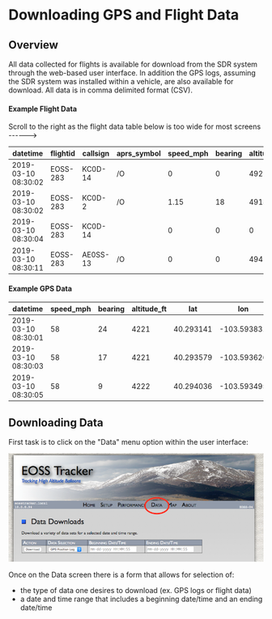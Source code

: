 # Downloading GPS and Flight Data #

## Overview ##
All data collected for flights is available for download from the SDR system through the web-based user interface.  In addition
the GPS logs, assuming the SDR system was installed within a vehicle, are also available for download.  All data is in comma
delimited format (CSV).


#### Example Flight Data ####

Scroll to the right as the flight data table below is too wide for most screens ------>

| datetime | flightid | callsign | aprs_symbol | speed_mph | bearing | altitude_ft | lat | lon | comment | md5_hash | raw_packet |
| -------- | -------- | -------- | ----------- | --------- | ------- | ----------- | --- | --- | ------- | -------- | ---------- |
| 2019-03-10 08:30:02 | EOSS-283 | KC0D-14 | /O | 0 | 0 | 4929 | 40.473633 | 104.962767 | EOSS BALLOON | a8dbaa71615941b0faebdbea74fdc2d1 | KC0D-14>APZEOS,EOSS,qAO,N2XGL01:/143000h4028.41N/10457.76WO000/000!W86!/A=004929 EOSS BALLOON |
| 2019-03-10 08:30:02 | EOSS-283 | KC0D-2 | /O | 1.15 | 18 | 4918 | 40.473667 | 104.962833 | EOSS BALLOON | 1e5f091ebfcb7ae441dca248f370a43a | KC0D-2>APZEOS,EOSS,qAO,N2XGL04:/143000h4028.42N/10457.77WO018/001/A=004918 EOSS BALLOON |
| 2019-03-10 08:30:04 | EOSS-283 | KC0D-14 | | 0 | 0 | 0 | 0 | 0 | | 5bd3a11240dc2396837bff3ec8106776 | KC0D-14>APZEOS,EOSS,qAO,N2XGL01:>143000 Lk=3Diff/14 Itemp=59F bAlt=4792Ft Rel:7.5V 8.0V |
| 2019-03-10 08:30:11 | EOSS-283 | AE0SS-13 | /O | 0 | 0 | 4942 | 40.473867 | 104.962817 | EOSS Baloon | 518a58a8c20fc42d46f6bf9c3f580fba | AE0SS-13>APTT4,EOSS,qAO,N2XGL00:/143010h4028.43N/10457.76WO000/000EOSS Baloon/A=004942!W29! |


#### Example GPS Data ####

| datetime | speed_mph | bearing | altitude_ft | lat | lon |
| -------- | --------- | ------- | ----------- | --- | --- |
| 2019-03-10 08:30:01 | 58 | 24 | 4221 | 40.293141 | -103.593831 |
| 2019-03-10 08:30:03 | 58 | 17 | 4221 | 40.293579 | -103.593626 |
| 2019-03-10 08:30:05 | 58 | 9  | 4222 | 40.294036 | -103.593495 |



## Downloading Data ##

First task is to click on the "Data" menu option within the user interface:

<p align="center">
<img src="assets/select-data.png" alt="Select Data Menu option" width="800">
</p>


Once on the Data screen there is a form that allows for selection of:
- the type of data one desires to download (ex. GPS logs or flight data)
- a date and time range that includes a beginning date/time and an ending date/time

